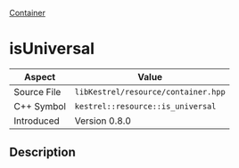 [Container](index.md)
# isUniversal
| Aspect | Value |
| --- | --- |
| Source File | `libKestrel/resource/container.hpp` |
| C++ Symbol | `kestrel::resource::is_universal` |
| Introduced | Version 0.8.0 |
## Description
